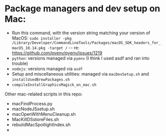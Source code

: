 # Package managers and dev setup on Mac:
- Run this command, with the version string matching your version of MacOS: `sudo installer -pkg /Library/Developer/CommandLineTools/Packages/macOS_SDK_headers_for_macOS_10.14.pkg -target /` -- re: https://github.com/pyenv/pyenv/issues/1219
- `python`: versions managed via `pyenv` (I think I used asdf and ran into trouble)
- `nodejs`: versions managed via `asdf`
- Setup and miscellaneous utilities: managed via `macDevSetup.sh` and `installUsedBrewPackages.sh`
- `compileInstallGraphicsMagick_on_mac.sh`

Other mac-related scripts in this repo:
- macFindProcess.py
- macNodeJSsetup.sh
- macOpenWithMenuCleanup.sh
- MacKillDSstoreFiles.sh
- rebuildMacSpotlightIndex.sh
- 